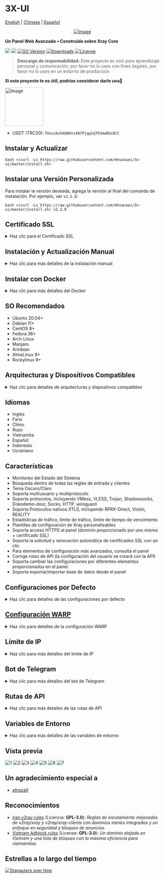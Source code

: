 # 3X-UI

[English](/README.md) | [Chinese](/README.zh.md) | [Español](/README.es_ES.md)

<p align="center"><a href="#"><img src="./media/3X-UI.png" alt="Image"></a></p>

**Un Panel Web Avanzado • Construido sobre Xray Core**

[![](https://img.shields.io/github/v/release/mhsanaei/3x-ui.svg)](https://github.com/MHSanaei/3x-ui/releases)
[![](https://img.shields.io/github/actions/workflow/status/mhsanaei/3x-ui/release.yml.svg)](#)
[![GO Version](https://img.shields.io/github/go-mod/go-version/mhsanaei/3x-ui.svg)](#)
[![Downloads](https://img.shields.io/github/downloads/mhsanaei/3x-ui/total.svg)](#)
[![License](https://img.shields.io/badge/license-GPL%20V3-blue.svg?longCache=true)](https://www.gnu.org/licenses/gpl-3.0.en.html)

> **Descargo de responsabilidad:** Este proyecto es solo para aprendizaje personal y comunicación, por favor no lo uses con fines ilegales, por favor no lo uses en un entorno de producción

**Si este proyecto te es útil, podrías considerar darle una**:star2:

<p align="left"><a href="#"><img width="125" src="https://github.com/MHSanaei/3x-ui/assets/115543613/7aa895dd-048a-42e7-989b-afd41a74e2e1" alt="Image"></a></p>

- USDT (TRC20): `TXncxkvhkDWGts487Pjqq1qT9JmwRUz8CC`

## Instalar y Actualizar

```
bash <(curl -Ls https://raw.githubusercontent.com/mhsanaei/3x-ui/master/install.sh)
```

## Instalar una Versión Personalizada

Para instalar la versión deseada, agrega la versión al final del comando de instalación. Por ejemplo, ver `v2.2.8`:

```
bash <(curl -Ls https://raw.githubusercontent.com/mhsanaei/3x-ui/master/install.sh) v2.2.8
```

## Certificado SSL

<details>
  <summary>Haz clic para el Certificado SSL</summary>

### Cloudflare

El script de gestión tiene una aplicación de certificado SSL incorporada para Cloudflare. Para usar este script para colocar un certificado, necesitas lo siguiente:

- Correo electrónico registrado en Cloudflare
- Clave Global de API de Cloudflare
- El nombre de dominio se ha resuelto en el servidor actual a través de Cloudflare

**1:** Ejecuta el comando`x-ui`en la terminal, luego elige `Certificado SSL de Cloudflare`.


### Certbot
```
apt-get install certbot -y
certbot certonly --standalone --agree-tos --register-unsafely-without-email -d yourdomain.com
certbot renew --dry-run
```

***Consejo:*** *Certbot también está integrado en el script de gestión. Puedes ejecutar el comando `x-ui` , luego elegir `Gestión de Certificados SSL`.*

</details>

## Instalación y Actualización Manual

<details>
  <summary>Haz clic para más detalles de la instalación manual</summary>

#### Uso

1. Para descargar la última versión del paquete comprimido directamente en tu servidor, ejecuta el siguiente comando:

```sh
ARCH=$(uname -m)
case "${ARCH}" in
  x86_64 | x64 | amd64) XUI_ARCH="amd64" ;;
  i*86 | x86) XUI_ARCH="386" ;;
  armv8* | armv8 | arm64 | aarch64) XUI_ARCH="arm64" ;;
  armv7* | armv7) XUI_ARCH="armv7" ;;
  armv6* | armv6) XUI_ARCH="armv6" ;;
  armv5* | armv5) XUI_ARCH="armv5" ;;
  *) XUI_ARCH="amd64" ;;
esac


wget https://github.com/MHSanaei/3x-ui/releases/latest/download/x-ui-linux-${XUI_ARCH}.tar.gz
```

2. Una vez que se haya descargado el paquete comprimido, ejecuta los siguientes comandos para instalar o actualizar x-ui:

```sh
ARCH=$(uname -m)
case "${ARCH}" in
  x86_64 | x64 | amd64) XUI_ARCH="amd64" ;;
  i*86 | x86) XUI_ARCH="386" ;;
  armv8* | armv8 | arm64 | aarch64) XUI_ARCH="arm64" ;;
  armv7* | armv7) XUI_ARCH="armv7" ;;
  armv6* | armv6) XUI_ARCH="armv6" ;;
  armv5* | armv5) XUI_ARCH="armv5" ;;
  *) XUI_ARCH="amd64" ;;
esac

cd /root/
rm -rf x-ui/ /usr/local/x-ui/ /usr/bin/x-ui
tar zxvf x-ui-linux-${XUI_ARCH}.tar.gz
chmod +x x-ui/x-ui x-ui/bin/xray-linux-* x-ui/x-ui.sh
cp x-ui/x-ui.sh /usr/bin/x-ui
cp -f x-ui/x-ui.service /etc/systemd/system/
mv x-ui/ /usr/local/
systemctl daemon-reload
systemctl enable x-ui
systemctl restart x-ui
```

</details>

## Instalar con Docker

<details>
  <summary>Haz clic para más detalles del Docker</summary>

#### Uso

1. Instala Docker:

   ```sh
   bash <(curl -sSL https://get.docker.com)
   ```

2. Clona el Repositorio del Proyecto:

   ```sh
   git clone https://github.com/MHSanaei/3x-ui.git
   cd 3x-ui
   ```

3. Inicia el Servicio

   ```sh
   docker compose up -d
   ```

   O tambien

   ```sh
   docker run -itd \
      -e XRAY_VMESS_AEAD_FORCED=false \
      -v $PWD/db/:/etc/x-ui/ \
      -v $PWD/cert/:/root/cert/ \
      --network=host \
      --restart=unless-stopped \
      --name 3x-ui \
      ghcr.io/mhsanaei/3x-ui:latest
   ```

actualizar a la última versión

   ```sh
    cd 3x-ui
    docker compose down
    docker compose pull 3x-ui
    docker compose up -d
   ```

eliminar 3x-ui de docker

   ```sh
    docker stop 3x-ui
    docker rm 3x-ui
    cd --
    rm -r 3x-ui
   ```

</details>


## SO Recomendados

- Ubuntu 20.04+
- Debian 11+
- CentOS 8+
- Fedora 36+
- Arch Linux
- Manjaro
- Armbian
- AlmaLinux 9+
- Rockylinux 9+

## Arquitecturas y Dispositivos Compatibles

<details>
  <summary>Haz clic para detalles de arquitecturas y dispositivos compatibles</summary>

Nuestra plataforma ofrece compatibilidad con una amplia gama de arquitecturas y dispositivos, garantizando flexibilidad en diversos entornos informáticos. A continuación se presentan las principales arquitecturas que admitimos:

- **amd64**: Esta arquitectura predominante es la estándar para computadoras personales y servidores, y admite la mayoría de los sistemas operativos modernos sin problemas.

- **x86 / i386**: Ampliamente adoptada en computadoras de escritorio y portátiles, esta arquitectura cuenta con un amplio soporte de numerosos sistemas operativos y aplicaciones, incluidos, entre otros, Windows, macOS y sistemas Linux.

- **armv8 / arm64 / aarch64**: Diseñada para dispositivos móviles y embebidos contemporáneos, como teléfonos inteligentes y tabletas, esta arquitectura está ejemplificada por dispositivos como Raspberry Pi 4, Raspberry Pi 3, Raspberry Pi Zero 2/Zero 2 W, Orange Pi 3 LTS, entre otros.

- **armv7 / arm / arm32**: Sirve como arquitectura para dispositivos móviles y embebidos más antiguos, y sigue siendo ampliamente utilizada en dispositivos como Orange Pi Zero LTS, Orange Pi PC Plus, Raspberry Pi 2, entre otros.

- **armv6 / arm / arm32**: Orientada a dispositivos embebidos muy antiguos, esta arquitectura, aunque menos común, todavía se utiliza. Dispositivos como Raspberry Pi 1, Raspberry Pi Zero/Zero W, dependen de esta arquitectura.

- **armv5 / arm / arm32**: Una arquitectura más antigua asociada principalmente con sistemas embebidos tempranos, es menos común hoy en día pero aún puede encontrarse en dispositivos heredados como versiones antiguas de Raspberry Pi y algunos teléfonos inteligentes más antiguos.
</details>

## Idiomas

- Inglés
- Farsi
- Chino
- Ruso
- Vietnamita
- Español
- Indonesio
- Ucraniano


## Características

- Monitoreo del Estado del Sistema
- Búsqueda dentro de todas las reglas de entrada y clientes
- Tema Oscuro/Claro
- Soporta multiusuario y multiprotocolo
- Soporta protocolos, incluyendo VMess, VLESS, Trojan, Shadowsocks, Dokodemo-door, Socks, HTTP, wireguard
- Soporta Protocolos nativos XTLS, incluyendo RPRX-Direct, Visión, REALITY
- Estadísticas de tráfico, límite de tráfico, límite de tiempo de vencimiento
- Plantillas de configuración de Xray personalizables
- Soporta acceso HTTPS al panel (dominio proporcionado por uno mismo + certificado SSL)
- Soporta la solicitud y renovación automática de certificados SSL con un clic
- Para elementos de configuración más avanzados, consulta el panel
- Corrige rutas de API (la configuración del usuario se creará con la API)
- Soporta cambiar las configuraciones por diferentes elementos proporcionados en el panel.
- Soporta exportar/importar base de datos desde el panel


## Configuraciones por Defecto

<details>
  <summary>Haz clic para detalles de las configuraciones por defecto</summary>

  ### Información

- **Puerto:** 2053
- **Usuario y Contraseña:** Se generarán aleatoriamente si omites la modificación.
- **Ruta de la Base de Datos:**
  - /etc/x-ui/x-ui.db
- **Ruta de Configuración de Xray:**
  - /usr/local/x-ui/bin/config.json
- **Ruta del Panel Web sin Implementar SSL:**
  - http://ip:2053/panel
  - http://domain:2053/panel
- **Ruta del Panel Web con Implementación de SSL:**
  - https://domain:2053/panel
 
</details>

## [Configuración WARP](https://gitlab.com/fscarmen/warp)

<details>
  <summary>Haz clic para detalles de la configuración WARP</summary>

#### Uso

Si deseas usar enrutamiento a WARP antes de la versión v2.1.0, sigue los pasos a continuación:

**1.** Instala WARP en **Modo de Proxy SOCKS**:

   ```sh
   bash <(curl -sSL https://raw.githubusercontent.com/hamid-gh98/x-ui-scripts/main/install_warp_proxy.sh)
   ```

**2.** Si ya instalaste warp, puedes desinstalarlo usando el siguiente comando:

   ```sh
   warp u
   ```

**3.** Activa la configuración que necesites en el panel

   Características de Configuración:

   - Bloquear Anuncios
   - Enrutar Google + Netflix + Spotify + OpenAI (ChatGPT) a WARP
   - Corregir error 403 de Google

</details>

## Límite de IP

<details>
  <summary>Haz clic para más detalles del límite de IP</summary>

#### Uso

**Nota:** El Límite de IP no funcionará correctamente cuando se use IP Tunnel

- Para versiones hasta `v1.6.1`:

  - El límite de IP está integrado en el panel.

- Para versiones `v1.7.0` y posteriores:

  - Para que el Límite de IP funcione correctamente, necesitas instalar fail2ban y sus archivos requeridos siguiendo estos pasos:

    1. Usa el comando `x-ui` dentro de la terminal.
    2. Selecciona `Gestión de Límite de IP`.
    3. Elige las opciones apropiadas según tus necesidades.
   
  - asegúrate de tener ./access.log en tu Configuración de Xray después de la v2.1.3 tenemos una opción para ello
  
  ```sh
    "log": {
      "access": "./access.log",
      "dnsLog": false,
      "loglevel": "warning"
    },
  ```

</details>

## Bot de Telegram

<details>
  <summary>Haz clic para más detalles del bot de Telegram</summary>

#### Uso

El panel web admite tráfico diario, inicio de sesión en el panel, copia de seguridad de la base de datos, estado del sistema, información del cliente y otras notificaciones y funciones a través del Bot de Telegram. Para usar el bot, debes establecer los parámetros relacionados con el bot en el panel, que incluyen:

- Token de Telegram
- ID de chat de administrador(es)
- Hora de Notificación (en sintaxis cron)
- Notificación de Fecha de Caducidad
- Notificación de Capacidad de Tráfico
- Copia de seguridad de la base de datos
- Notificación de Carga de CPU


**Sintaxis de referencia:**

- `30 \* \* \* \* \*` - Notifica a los 30s de cada punto
- `0 \*/10 \* \* \* \*` - Notifica en el primer segundo de cada 10 minutos
- `@hourly` - Notificación por hora
- `@daily` - Notificación diaria (00:00 de la mañana)
- `@weekly` - Notificación semanal
- `@every 8h` - Notifica cada 8 horas

### Funcionalidades del Bot de Telegram

- Reporte periódico
- Notificación de inicio de sesión
- Notificación de umbral de CPU
- Umbral de Notificación para Fecha de Caducidad y Tráfico para informar con anticipación
- Soporte para menú de reporte de cliente si el nombre de usuario de Telegram del cliente se agrega a las configuraciones de usuario
- Soporte para reporte de tráfico de Telegram buscado con UUID (VMESS/VLESS) o Contraseña (TROJAN) - anónimamente
- Bot basado en menú
- Buscar cliente por correo electrónico (solo administrador)
- Ver todas las Entradas
- Ver estado del servidor
- Ver clientes agotados
- Recibir copia de seguridad bajo demanda y en informes periódicos
- Bot multilingüe

### Configuración del Bot de Telegram

- Inicia [Botfather](https://t.me/BotFather) en tu cuenta de Telegram:
    ![Botfather](./media/botfather.png)
  
- Crea un nuevo bot usando el comando /newbot: Te hará 2 preguntas, Un nombre y un nombre de usuario para tu bot. Ten en cuenta que el nombre de usuario debe terminar con la palabra "bot".
    ![Create new bot](./media/newbot.png)

- Inicia el bot que acabas de crear. Puedes encontrar el enlace a tu bot aquí.
    ![token](./media/token.png)

- Ingresa a tu panel y configura los ajustes del bot de Telegram como se muestra a continuación:
![Panel Config](./media/panel-bot-config.png)

Ingresa el token de tu bot en el campo de entrada número 3.
Ingresa el ID de chat de usuario en el campo de entrada número 4. Las cuentas de Telegram con esta ID serán los administradores del bot. (Puedes ingresar más de uno, solo sepáralos con ,)

- ¿Cómo obtener el ID de chat de Telegram? Usa este [bot](https://t.me/useridinfobot), Inicia el bot y te dará el ID de chat del usuario de Telegram.
![User ID](./media/user-id.png)

</details>

## Rutas de API

<details>
  <summary>Haz clic para más detalles de las rutas de API</summary>

#### Uso

- `/login` con `POST` datos de usuario: `{username: '', password: ''}` para iniciar sesión
- `/panel/api/inbounds` base para las siguientes acciones:

| Método | Ruta                               | Acción                                                   |
| :----: | ---------------------------------- | -------------------------------------------------------- |
| `GET`  | `"/list"`                          | Obtener todas los Entradas                               |
| `GET`  | `"/get/:id"`                       | Obtener Entrada con inbound.id                           |
| `GET`  | `"/getClientTraffics/:email"`      | Obtener Tráficos del Cliente con email                   |
| `GET`  | `"/createbackup"`                  | El bot de Telegram envía copia de seguridad a los admins |
| `POST` | `"/add"`                           | Agregar Entrada                                          |
| `POST` | `"/del/:id"`                       | Eliminar Entrada                                         |
| `POST` | `"/update/:id"`                    | Actualizar Entrada                                       |
| `POST` | `"/clientIps/:email"`              | Dirección IP del Cliente                                 |
| `POST` | `"/clearClientIps/:email"`         | Borrar Dirección IP del Cliente                          |
| `POST` | `"/addClient"`                     | Agregar Cliente a la Entrada                             |
| `POST` | `"/:id/delClient/:clientId"`       | Eliminar Cliente por clientId\*                          |
| `POST` | `"/updateClient/:clientId"`        | Actualizar Cliente por clientId\*                        |
| `POST` | `"/:id/resetClientTraffic/:email"` | Restablecer Tráfico del Cliente                          |
| `POST` | `"/resetAllTraffics"`              | Restablecer tráfico de todos las Entradas                |
| `POST` | `"/resetAllClientTraffics/:id"`    | Restablecer tráfico de todos los clientes en una Entrada |
| `POST` | `"/delDepletedClients/:id"`        | Eliminar clientes agotados de la entrada (-1: todos)     |
| `POST` | `"/onlines"`                       | Obtener usuarios en línea (lista de correos electrónicos)|

\*- El campo `clientId` debe llenarse por:

- `client.id` para VMESS y VLESS
- `client.password` para TROJAN
- `client.email` para Shadowsocks


- [Documentación de API](https://documenter.getpostman.com/view/16802678/2s9YkgD5jm)
- [<img src="https://run.pstmn.io/button.svg" alt="Run In Postman" style="width: 128px; height: 32px;">](https://app.getpostman.com/run-collection/16802678-1a4c9270-ac77-40ed-959a-7aa56dc4a415?action=collection%2Ffork&source=rip_markdown&collection-url=entityId%3D16802678-1a4c9270-ac77-40ed-959a-7aa56dc4a415%26entityType%3Dcollection%26workspaceId%3D2cd38c01-c851-4a15-a972-f181c23359d9)
</details>

## Variables de Entorno

<details>
  <summary>Haz clic para más detalles de las variables de entorno</summary>

#### Uso

| Variable       |                      Tipo                      | Predeterminado|
| -------------- | :--------------------------------------------: | :------------ |
| XUI_LOG_LEVEL  | `"debug"` \| `"info"` \| `"warn"` \| `"error"` | `"info"`      |
| XUI_DEBUG      |                   `boolean`                    | `false`       |
| XUI_BIN_FOLDER |                    `string`                    | `"bin"`       |
| XUI_DB_FOLDER  |                    `string`                    | `"/etc/x-ui"` |
| XUI_LOG_FOLDER |                    `string`                    | `"/var/log"`  |

Ejemplo:

```sh
XUI_BIN_FOLDER="bin" XUI_DB_FOLDER="/etc/x-ui" go build main.go
```

</details>

## Vista previa

![1](./media/1.png)
![2](./media/2.png)
![3](./media/3.png)
![4](./media/4.png)
![5](./media/5.png)
![6](./media/6.png)
![7](./media/7.png)

## Un agradecimiento especial a

- [alireza0](https://github.com/alireza0/)

## Reconocimientos

- [Iran v2ray rules](https://github.com/chocolate4u/Iran-v2ray-rules) (Licencia: **GPL-3.0**): _Reglas de enrutamiento mejoradas de v2ray/xray y v2ray/xray-clients con dominios iraníes integrados y un enfoque en seguridad y bloqueo de anuncios._
- [Vietnam Adblock rules](https://github.com/vuong2023/vn-v2ray-rules) (License: **GPL-3.0**): _Un dominio alojado en Vietnam y una lista de bloqueo con la máxima eficiencia para vietnamitas._

## Estrellas a lo largo del tiempo

[![Stargazers over time](https://starchart.cc/MHSanaei/3x-ui.svg)](https://starchart.cc/MHSanaei/3x-ui)
